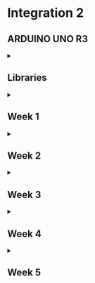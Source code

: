 # Integration 2

## ARDUINO UNO R3

<details>

<summary>

## Libraries

</summary>

### [Arduino Multi-function Shield LED Library](./Libraries/lib/led)

#### Summary

This project provides a comprehensive library for controlling LEDs on the Arduino Multi-function Shield Expansion Board. The library is implemented using the AVR GCC toolchain and is designed to work with PlatformIO. It offers functionality for controlling individual LEDs, multiple LEDs, and all LEDs simultaneously, including dimming and fading effects.

#### Benefits

- **Ease of Use**: Simplifies LED control with easy-to-use functions.
- **Flexibility**: Supports control of individual LEDs, multiple LEDs, and all LEDs.
- **Advanced Features**: Includes dimming and fading functionalities.
- **Educational**: Helps in understanding low-level AVR microcontroller programming.

#### Functionality

The library includes the following features:

#### Initialization and Single LED Control

- **initLeds()**: Initializes all LED pins as output and turns them off initially.
- **enableOneLed(int ledNumber)**: Enables a single LED by setting its pin as output.
- **lightUpOneLed(int ledNumber)**: Lights up a single LED.
- **lightDownOneLed(int ledNumber)**: Turns off a single LED.
- **lightToggleOneLed(int ledNumber)**: Toggles the state of a single LED.

#### Multiple LEDs Control

- **enableMultipleLeds(uint8_t leds)**: Enables multiple LEDs by setting their pins as output.
- **lightUpMultipleLeds(uint8_t leds)**: Lights up multiple LEDs.
- **lightDownMultipleLeds(uint8_t leds)**: Turns off multiple LEDs.

#### All LEDs Control

- **enableAllLeds()**: Enables all LEDs by setting their pins as output.
- **lightUpAllLeds()**: Lights up all LEDs.
- **lightDownAllLeds()**: Turns off all LEDs.
- **lightToggleAllLeds()**: Toggles the state of all LEDs.

#### LED Dimming and Fading

- **dimLed(int ledNumber, int percentage, int duration)**: Dims a single LED by a given percentage over a specified duration.
- **fadeInLed(int ledNumber, int duration)**: Fades in a single LED over a specified duration.
- **fadeOutLed(int ledNumber, int duration)**: Fades out a single LED over a specified duration.

#### How to Use

##### Example Code

Here's a simple example to test the functionality of the LED library:

```c
#include "led.h"
#include "usart.h"
#include <avr/io.h>
#include <avr/interrupt.h>
#include <util/delay.h>
#include <stdio.h>

// Main function
int main(void)
{
    // Initialize USART for debugging
    initUSART();
    printf("USART Initialized\n");

    // Initialize LEDs
    initLeds();
    printf("LEDs Initialized\n");

    // Enable and test individual LEDs
    for (int i = 0; i < NUMBER_OF_LEDS; i++)
    {
        enableOneLed(i);
        printf("LED %d enabled\n", i);
    }

    // Light up and down individual LEDs with a delay
    for (int i = 0; i < NUMBER_OF_LEDS; i++)
    {
        lightUpOneLed(i);
        printf("LED %d lit up\n", i);
        _delay_ms(1000);

        lightDownOneLed(i);
        printf("LED %d turned off\n", i);
        _delay_ms(1000);
    }

    // Toggle individual LEDs
    for (int i = 0; i < NUMBER_OF_LEDS; i++)
    {
        lightToggleOneLed(i);
        printf("LED %d toggled\n", i);
        _delay_ms(1000);
    }

    // Test multiple LEDs control
    enableMultipleLeds(0b00001111); // Enable first 4 LEDs
    printf("Multiple LEDs enabled\n");

    lightUpMultipleLeds(0b00001111); // Light up first 4 LEDs
    printf("Multiple LEDs lit up\n");
    _delay_ms(1000);

    lightDownMultipleLeds(0b00001111); // Turn off first 4 LEDs
    printf("Multiple LEDs turned off\n");
    _delay_ms(1000);

    // Test all LEDs control
    enableAllLeds();
    printf("All LEDs enabled\n");

    lightToggleAllLeds();
    printf("All LEDs toggled\n");
    _delay_ms(1000);

    // Test dimming, fading in, and fading out of LEDs one by one
    for (int i = 0; i < NUMBER_OF_LEDS; i++)
    {
        dimLed(i, 50, 1000); // Dim LED 0 to 50% over 1 second
        printf("LED %d dimmed to 50%%\n", i);

        fadeInLed(i, 2000); // Fade in LED 0 over 2 seconds
        printf("LED %d faded in\n", i);

        fadeOutLed(i, 2000); // Fade out LED 0 over 2 seconds
        printf("LED %d faded out\n", i);
    }

    lightUpAllLeds();
    printf("All LEDs lit up\n");
    _delay_ms(1000);

    lightDownAllLeds();
    printf("All LEDs turned off\n");
    _delay_ms(1000);

    return 0;
}
```

[Back to top *Libraries*](#libraries)
<hr>
<br>

### [Arduino UNO Timer Library](./Libraries/lib/timer)

#### Summary

This project provides a basic timer library for the Arduino UNO V3 with ATmega328P, implemented using PlatformIO and the C programming language. The library allows for precise timing operations without relying on the Arduino framework, offering greater control over the hardware.

#### Benefits

- **Precision**: Directly manipulate ATmega328P timers for accurate timing.
- **Flexibility**: Configure Timer0, Timer1, and Timer2 for various frequencies.
- **Efficiency**: Optimize performance by bypassing the Arduino framework.
- **Educational**: Learn low-level programming and register manipulation on AVR microcontrollers.

#### Functionality

The timer library provides functions to initialize, start, and stop three different timers:

- **Timer0**: Configured for 2kHz (0.5ms interval).
- **Timer1**: Configured for 1Hz (1 second interval).
- **Timer2**: Configured for 8kHz (0.125ms interval).

Additionally, the project includes USART communication to print timer-related messages for debugging and demonstration purposes.

#### Short Explanation

The project consists of:

- **timer.h**: Header file declaring the timer functions.
- **timer.c**: Implementation file configuring the timers using AVR registers.
- **main.c**: Example usage of the timer library with interrupt service routines (ISRs) for each timer. The ISRs print messages at specified intervals using the USART.

#### How to use

##### Example Code

Here's a snippet from the `main.c` file demonstrating the timer library usage:

```c
#include "timer.h"
#include "usart.h"
#include <avr/interrupt.h>
#include <stdio.h>

// Timer0 ISR: triggers every 0.5ms (2kHz)
ISR(TIMER0_COMPA_vect) {
    printf("Timer 0\n");
}

// Timer1 ISR: triggers every 1 second (1Hz)
ISR(TIMER1_COMPA_vect) {
    printf("Timer 1\n");
}

// Timer2 ISR: triggers every 0.125ms (8kHz)
ISR(TIMER2_COMPA_vect) {
    static uint16_t timer2_count = 0;
    if (++timer2_count >= 8000) {
        printf("Timer 2\n");
        timer2_count = 0;
    }
}

// Main function
int main(void) {
    initUSART();
    initTimer0();
    startTimer0();

    initTimer1();
    startTimer1();

    initTimer2();
    startTimer2();

    return 0;
}
```

[Back to top *Libraries*](#libraries)
<hr>
<br>

### [Arduino UNO Button Library](./Libraries/lib/buzzer)

#### Summary

This project provides a button library for the Arduino UNO V3 with ATmega328P. The library allows for easy initialization and handling of button presses using interrupts and debouncing techniques.

#### Benefits

- **Ease of Use**: Simplifies button initialization and handling.
- **Interrupt-Driven**: Uses interrupts for responsive button handling.
- **Debouncing**: Includes debouncing logic to avoid false triggers.
- **Educational**: Learn how to handle hardware interrupts and debouncing in embedded systems.

#### Functionality

The library provides functions to initialize buttons, enable interrupts, check button states, and handle debouncing:

- **initButtons()**: Initializes all button pins as input and enables interrupts.
- **waitForButtonPress()**: Waits for any button press and returns the button number.
- **buttonPushed(int button)**: Checks if a specific button is pushed.
- **buttonReleased(int button)**: Checks if a specific button is released.
- **enableButtonInterrupts()**: Enables interrupts for button pins.
- **buttonCallback()**: To be called by the interrupt service routine for debouncing and state management.

#### How to Use

##### Example Code

Here's a snippet from the `main.c` file demonstrating the button library usage:

```c
#include "button.h"
#include "usart.h"
#include "callback.h"
#include <avr/io.h>
#include <avr/interrupt.h>
#include <util/delay.h>
#include <stdio.h>

// Main function
int main(void)
{
    // Initialize USART for debugging
    initUSART();
    printf("USART Initialized\n");

    // Initialize buttons
    initButtons();
    printf("Buttons Initialized\n");

    // Set button callback
    setButtonCallback(buttonCallback);
    printf("Added button interrupts\n");

    // Main loop
    while (1)
    {
        // Wait for a button press
        int button = waitForButtonPress();

        // Print which button was pressed
        switch (button)
        {
        case BUTTON1_PIN:
            printf("Button 1 pressed\n");
            break;
        case BUTTON2_PIN:
            printf("Button 2 pressed\n");
            break;
        case BUTTON3_PIN:
            printf("Button 3 pressed\n");
            break;
        default:
            printf("Unknown button pressed\n");
            break;
        }
    }

    return 0;
}
```

[Back to top *Libraries*](#libraries)
<hr>
<br>

### [Arduino UNO Callback Library](./Libraries/lib/callback)

#### Summary

The callback library provides a mechanism to set and call user-defined callback functions for various events, such as timer interrupts and button presses. This allows for flexible and modular code design, enabling different parts of the code to respond to hardware events.

#### Benefits

- **Modularity**: Decouples event handling from the main logic.
- **Flexibility**: Allows setting custom callback functions for different events.
- **Maintainability**: Makes the code easier to manage and extend.
- **Educational**: Demonstrates the use of function pointers and interrupt handling in embedded systems.

#### Functionality

The library provides functions to set callback functions for timers and buttons:

- **setTimer0Callback(Timer0Callback callback)**: Sets the callback function for Timer0 interrupt.
- **setTimer1Callback(Timer1Callback callback)**: Sets the callback function for Timer1 interrupt.
- **setTimer2Callback(Timer2Callback callback)**: Sets the callback function for Timer2 interrupt.
- **setButtonCallback(ButtonCallback callback)**: Sets the callback function for button interrupt.

#### How to Use

##### Example Code

Here's a snippet from the `main.c` file demonstrating the callback library usage:

```c
// Timer0 callback function
void timer0Task(void)
{
    printf("Timer 0 interrupt triggered\n");
}

// Timer1 callback function
void timer1Task(void)
{
    printf("Timer 1 interrupt triggered\n");
}

// Timer2 callback function
void timer2Task(void)
{
    printf("Timer 2 interrupt triggered\n");
}

// Button callback function
void buttonTask(void)
{
    printf("Button interrupt triggered\n");
}

void initTimers(void)
{
    initTimer0();
    initTimer1();
    initTimer2();
}

void startTimers(void)
{
    startTimer0();
    startTimer1();
    startTimer2();
}

// Main function
int main(void)
{
    // Initialize USART for debugging
    initUSART();
    printf("USART Initialized\n");

    // Set timer callbacks
    setTimer0Callback(timer0Task);
    setTimer1Callback(timer1Task);
    setTimer2Callback(timer2Task);

    // Set button callback
    setButtonCallback(buttonTask);

    // Configure and start timers
    initTimers(); // Initialize timers
    startTimers(); // Start timers

    // Main loop
    while (1)
    {
        // Main code can go here
        _delay_ms(1000); // Delay to simulate main loop work
    }

    return 0;
}
```

[Back to top *Libraries*](#libraries)
<hr>
<br>

### [Arduino UNO Buzzer Library](./Libraries/lib/buzzer)

#### Summary

This project provides a buzzer library for the Arduino UNO V3 with ATmega328P. The library allows for easy control of a buzzer to play different tones using Timer2 for precise timing.

#### Benefits

- **Ease of Use**: Simplifies buzzer control with easy-to-use functions.
- **Interrupt-Driven**: Uses Timer2 interrupts for accurate tone generation.
- **Modular Design**: Integrates seamlessly with other libraries like USART for debugging.
- **Educational**: Helps in understanding timer interrupts and hardware control in embedded systems.

#### Functionality

The library provides functions to enable and disable the buzzer, play tones at specified frequencies and durations, and handle timer overflow interrupts for precise tone timing.

- **enableBuzzer()**: Enables the buzzer by setting the appropriate pin as output.
- **disableBuzzer()**: Disables the buzzer by setting the appropriate pin high.
- **playTone(float frequency, uint32_t duration)**: Plays a tone with the specified frequency and duration.
- **buzzerCallback()**: Callback function called by the Timer2 overflow interrupt to manage tone playback.

#### How to Use

##### Example Code

Here's a snippet from the `main.c` file demonstrating the buzzer library usage:

```c
#include "buzzer.h"
#include <util/delay.h>
#include <stdio.h>
#include "usart.h"

// Main function
int main(void)
{
    // Initialize USART for debugging
    initUSART();
    printf("USART Initialized\n");

    // Define an array of frequencies for the notes
    float frequencies[] = {C5, D5, E5, F5, G5, A5, B5, C6};

    // Play a series of tones
    for (int note = 0; note < 8; note++)
    {
        playTone(frequencies[note], 150); // Play each note for 150ms
        _delay_ms(300); // Wait for 300ms to ensure the previous tone completes
    }

    return 0;
}
```

[Back to top *Libraries*](#libraries)
<hr>
<br>

### [Arduino UNO Random Library](./Libraries/lib/random)

#### Summary

This project provides a random number generation library for the Arduino UNO V3 with ATmega328P. The library uses the Analog-to-Digital Converter (ADC) to generate random values, leveraging the inherent noise in the ADC readings to improve randomness. This library is useful for applications that require random number generation, such as simulations, games, and security.

#### Benefits

- **Ease of Use**: Simplifies random number generation with easy-to-use functions.
- **Hardware-Based Randomness**: Uses ADC readings to generate random values, providing better randomness than purely software-based methods.
- **Modular Design**: Integrates seamlessly with other libraries and projects.
- **Educational**: Helps in understanding ADC usage and random number generation in embedded systems.

#### Functionality

The library provides functions to initialize the ADC for randomness, generate random numbers, and seed the random number generator using ADC readings.

- **initRandom()**: Initializes the ADC for use as a random number source.
- **getRandomNumber()**: Generates a random number based on ADC readings.
- **seedRandom()**: Seeds the random number generator using an ADC reading.

#### How to Use

##### Example Code

Here's a snippet from the `main.c` file demonstrating the random library usage:

```c
#include "random.h"
#include <util/delay.h>
#include <stdio.h>
#include "usart.h"

// Main function
int main(void)
{
    // Initialize USART for debugging
    initUSART();
    printf("USART Initialized\n");

    // Initialize the random number generator
    initRandom();
    seedRandom();

    // Generate and print random numbers
    for (int i = 0; i < 10; i++)
    {
        uint16_t randomValue = getRandomNumber();
        printf("Random Value: %u\n", randomValue);
        _delay_ms(500); // Wait for 500ms
    }

    return 0;
}
```

[Back to top *Libraries*](#libraries)
<hr>
<br>

</details>

<details>
<summary>

## Week 1

</summary>

</details>

<details>
<summary>

## Week 2

</summary>

</details>

<details>
<summary>

## Week 3

</summary>

</details>

<details>
<summary>

## Week 4

</summary>

### [Stopwatch Project](./Week4/W4-Stopwatch)

#### Summary

This project implements a digital stopwatch using an AVR microcontroller. It allows you to start, stop, and reset the timer using buttons, and displays the elapsed time on a 4-digit LED display. The stopwatch also includes an LED light show feature that activates when the minute counter increments.

#### Benefits

**Educational Value**: Provides hands-on experience with timers, interrupts, and LED displays in embedded systems.
**Practical Application**: Demonstrates how to create a real-time stopwatch, a common feature in many electronic devices.
**Hardware Interaction**: Enhances skills in interfacing with buttons, displays, and LEDs using an AVR microcontroller.
**Programming Skills**: Improves understanding of C programming in the context of embedded systems and real-time applications.

#### Functionality

**Start the Stopwatch**: Press button S1 to start the stopwatch.
**Stop the Stopwatch**: Press button S2 to stop the stopwatch.
**Reset the Stopwatch**: Press button S3 to reset the stopwatch to zero.
**Time Display**: Continuously updates the elapsed time on a 4-digit LED display.
**LED Light Show**: Activates an LED light sequence every time the minute counter increments.

#### Code Snippet

```c
# include <avr/io.h>
# include <avr/interrupt.h>
# include <util/delay.h>
# include "display.h"
# include "button.h"
# include "usart.h"
# include "timer.h"
# include "callback.h"
# include "led.h"

// Global variables
volatile uint8_t seconds = 0;
volatile uint8_t minutes = 0;
volatile uint8_t is_running = 0;

void init()
{
  initUSART();
  initDisplay();
  initTimer1();
  initButtons();
  initLeds();
  sei(); // Enable global interrupts
}

void updateDisplayLoop(uint8_t minutes, uint8_t seconds)
{
  int refreshRate = 10;
  int cyclesPerSecond = 1000 / (refreshRate * 4);
  writeTimeAndWait(minutes, seconds, cyclesPerSecond);
}

void startStopwatch()
{
  if (!is_running)
  {
    is_running = 1;
    startTimer1();
  }
}

void stopStopwatch()
{
  if (is_running)
  {
    is_running = 0;
    stopTimer1();
  }
}

void resetStopwatch()
{
  stopStopwatch();
  seconds = 0;
  minutes = 0;
  updateDisplayLoop(minutes, seconds);
  startStopwatch();
}

void displayLedsOneByOne()
{
  for (int i = 0; i < NUMBER_OF_LEDS; i++)
  {
    lightUpOneLed(i);
    _delay_ms(100);
    lightDownOneLed(i);
    _delay_ms(100);
  }
}

void tick()
{
  if (is_running)
  {
    seconds++;
    if (seconds >= 60)
    {
      seconds = 0;
      minutes++;
      if (minutes >= 60)
      {
        minutes = 0;
      }
      displayLedsOneByOne();
    }
    printf("%d:%d\n", minutes, seconds);
  }
}

void timerCallback()
{
  tick();
}

int main()
{
  init();
  setTimer1Callback(timerCallback);

  printf("Start the stopwatch by pressing button S1, stop by pressing button S2, and reset with S3\n");

  while (1)
  {
    if (buttonPushed(1))
    {
      startStopwatch();
    }
    if (buttonPushed(2))
    {
      stopStopwatch();
    }
    if (buttonPushed(3))
    {
      resetStopwatch();
    }
    if (is_running)
    {
      updateDisplayLoop(minutes, seconds);
    }
  }

  return 0;
}
```

#### Challenges and Problems

Real-Time Constraints: Ensuring accurate timekeeping with the use of timers and interrupts.
Button Debouncing: Handling multiple button presses accurately without false triggering.
LED Control: Managing the LED light show sequence while keeping the stopwatch running.
Display Refresh: Maintaining a smooth and continuous update of the 4-digit LED display.

By addressing these challenges, this stopwatch project provides a comprehensive understanding of real-time embedded systems and the use of hardware components in a practical application.

[Back to top *Week 4*](#week-4)
<hr>
<br>

### [Lunar Lander Game](./Week4/W4-Project-Lunar-Lander)

#### Summary

The Lunar Lander game is a simplified simulation of landing a lunar module on the surface of the moon. The game's objective is to safely land the lunar module by controlling its descent speed using bursts of fuel. The game starts with the module at a high altitude, and the player must use the middle button to control the bursts and manage the fuel efficiently. The game provides real-time feedback on the module's distance to the surface, speed, and remaining fuel.

#### Benefits

**Educational Value**: This project helps in understanding the principles of acceleration, gravity, and fuel consumption.
**Hardware Interaction**: It involves working with various hardware components such as LEDs, buttons, and displays.
**Programming Skills**: Enhances skills in C programming, especially in handling interrupts and timers in embedded systems.
**Problem-Solving**: Provides a practical application of problem-solving in real-time systems.

#### Functionality

**Distance Display**: The 4-digit LED display shows the distance to the lunar surface.
**Fuel Level Indication**: LEDs indicate the remaining fuel level. LEDs flash faster as the fuel level decreases.
**Fuel Bursts**: The player can use up to 50 liters of fuel per second by pressing the buttons.
**Real-Time Simulation**: The game updates the lunar module's speed and distance every second.
**Sound Effects**: Different tones are played for successful landing and crash.
**Logging**: The game logs the distance, speed, burst, and fuel every second, and prints a final report at the end.

#### Code Snippet

```c
# include "led.h"
# include "button.h"
# include "display.h"
# include "usart.h"
# include "timer.h"
# include "callback.h"
# include "buzzer.h"
# include "simulation.h"
# include <avr/io.h>
# include <avr/interrupt.h>
# include <stdio.h>
# include <util/delay.h>

void gameButtonCallback();
void updateFlageCallback();

void setup()
{
  initLeds();
  initButtons();
  initDisplay();
  initUSART();
  initTimer1();
  startTimer1();
  setButtonCallback(gameButtonCallback);
  setTimer1Callback(updateFlageCallback);

  // Enable global interrupts
  sei();

  printf("Setup complete\n");
}

void gameButtonCallback()
{
  buttonCallback();
  handleThrust();
}

void updateFlageCallback()
{
  setUpdateFlag(1);
}

void loop()
{
  if (getUpdateFlag() || getBurst() != 0)
  {
    setUpdateFlag(0);
    handleSimulation();
  }
}

void startGame()
{
  printf("\nWelcome to Lunar Lander game!\n");
  while (!getGameFinished())
  {
    loop();
  }

  printf("\nPress S1 to start a new game, press any key to exit!\n");
  int pressedButton = waitForButtonPress();
  if (pressedButton == 1)
  {
    resetGame();
    startGame();
  }
}

int main(void)
{
  setup();
  startGame();
  return 0;
}
```

#### Challenges and Problems

**Real-Time Constraints**: Ensuring the game logic runs accurately every second using timers and interrupts.
**Hardware Interaction**: Managing multiple hardware components simultaneously, such as LEDs, buttons, and displays.
**Memory Management**: Handling limited memory resources efficiently, especially when logging game data.
**Debugging**: Debugging real-time systems can be challenging due to the asynchronous nature of interrupts and the need for precise timing.

By addressing these challenges, the Lunar Lander game project provides a comprehensive learning experience in embedded systems, real-time programming, and hardware-software integration.

[Back to top *Week 4*](#week-4)
<hr>
<br>

</details>

<details>
<summary>

## Week 5

</summary>

</details>
